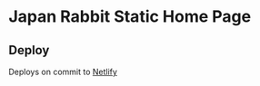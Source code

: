 # Japan Rabbit Static Home Page

## Deploy

Deploys on commit to [Netlify](https://japanrabbit-static.netlify.com/)
